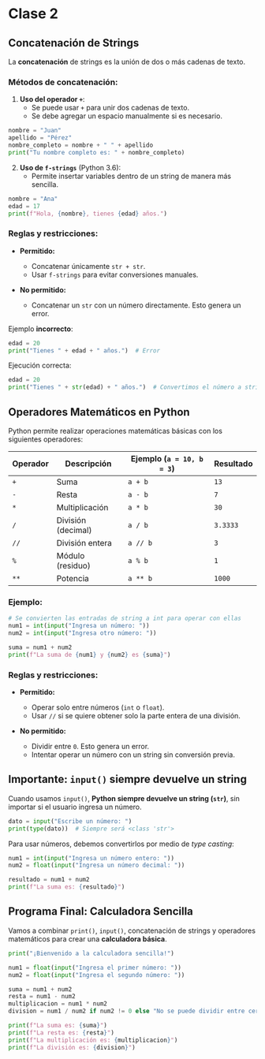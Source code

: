 
# Clase 2

## Concatenación de Strings

La __concatenación__ de strings es la unión de dos o más cadenas de texto.

### Métodos de concatenación:

1. **Uso del operador `+`**:
   - Se puede usar `+` para unir dos cadenas de texto.
   - Se debe agregar un espacio manualmente si es necesario.

```python
nombre = "Juan"
apellido = "Pérez"
nombre_completo = nombre + " " + apellido
print("Tu nombre completo es: " + nombre_completo)
```

2. **Uso de `f-strings`** (Python 3.6):
   - Permite insertar variables dentro de un string de manera más sencilla.

```python
nombre = "Ana"
edad = 17
print(f"Hola, {nombre}, tienes {edad} años.")
```

### Reglas y restricciones:

- **Permitido:**
    - Concatenar únicamente `str + str`.
    - Usar `f-strings` para evitar conversiones manuales.

- **No permitido:**
    - Concatenar un `str` con un número directamente. Esto genera un error.

Ejemplo **incorrecto**:
```python
edad = 20
print("Tienes " + edad + " años.")  # Error
```

Ejecución correcta:
```python
edad = 20
print("Tienes " + str(edad) + " años.")  # Convertimos el número a string
```


## Operadores Matemáticos en Python

Python permite realizar operaciones matemáticas básicas con los siguientes operadores:

| Operador | Descripción        | Ejemplo (`a = 10, b = 3`) | Resultado |
|----------|--------------------|--------------------------|-----------|
| `+`      | Suma               | `a + b`                  | `13`      |
| `-`      | Resta              | `a - b`                  | `7`       |
| `*`      | Multiplicación      | `a * b`                  | `30`      |
| `/`      | División (decimal)  | `a / b`                  | `3.3333`  |
| `//`     | División entera     | `a // b`                 | `3`       |
| `%`      | Módulo (residuo)    | `a % b`                  | `1`       |
| `**`     | Potencia           | `a ** b`                 | `1000`    |

### Ejemplo:

```python
# Se convierten las entradas de string a int para operar con ellas
num1 = int(input("Ingresa un número: "))
num2 = int(input("Ingresa otro número: "))

suma = num1 + num2
print(f"La suma de {num1} y {num2} es {suma}")
```

### Reglas y restricciones:

- **Permitido:**
    - Operar solo entre números (`int` o `float`).
    - Usar `//` si se quiere obtener solo la parte entera de una división.

- **No permitido:**
    - Dividir entre `0`. Esto genera un error.
    - Intentar operar un número con un string sin conversión previa.

## Importante: `input()` siempre devuelve un string

Cuando usamos `input()`, **Python siempre devuelve un string (`str`)**, sin importar si el usuario ingresa un número.

```python
dato = input("Escribe un número: ")
print(type(dato))  # Siempre será <class 'str'>
```

Para usar números, debemos convertirlos por medio de _type casting_:

```python
num1 = int(input("Ingresa un número entero: "))
num2 = float(input("Ingresa un número decimal: "))

resultado = num1 + num2
print(f"La suma es: {resultado}")
```

## Programa Final: Calculadora Sencilla

Vamos a combinar `print()`, `input()`, concatenación de strings y operadores matemáticos para crear una **calculadora básica**.

```python
print("¡Bienvenido a la calculadora sencilla!")

num1 = float(input("Ingresa el primer número: "))
num2 = float(input("Ingresa el segundo número: "))

suma = num1 + num2
resta = num1 - num2
multiplicacion = num1 * num2
division = num1 / num2 if num2 != 0 else "No se puede dividir entre cero"

print(f"La suma es: {suma}")
print(f"La resta es: {resta}")
print(f"La multiplicación es: {multiplicacion}")
print(f"La división es: {division}")
```

